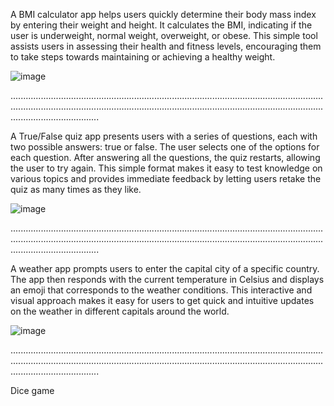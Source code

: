 A BMI calculator app helps users quickly determine their body mass index by entering their weight and height. It calculates 
the BMI, indicating if the user is underweight, normal weight, overweight, or obese. This simple tool 
assists users in assessing their health and fitness levels, 
encouraging them to take steps towards maintaining or achieving a healthy weight.







![image](https://github.com/etsuamb/Small-flutter-projects/assets/150803173/5bd05b65-7312-4358-8d2b-82dff4ea28d0)  




...........................................................................................................................................................................................................................................................................................




A True/False quiz app presents users with a series of questions, each with two possible answers: true or false. The user selects 
one of the options for each question. After answering all the questions, the quiz restarts, allowing the user to try again. This simple 
format makes it easy to test knowledge 
on various topics and provides immediate feedback by letting users retake the quiz as many times as they like.










![image](https://github.com/etsuamb/Small-flutter-projects/assets/150803173/f6bd07e4-7a23-4d73-9eac-265cdbf7433c)




...........................................................................................................................................................................................................................................................................................






A weather app prompts users to enter the capital city of a specific country. The app then responds with the current temperature in Celsius
and displays an emoji that corresponds to the weather conditions. 
This interactive and visual approach makes it easy for users to get quick and intuitive updates on the weather in different capitals around the world.












![image](https://github.com/etsuamb/Small-flutter-projects/assets/150803173/bab1671d-7c64-4fc3-97c5-4528ede9c048)





...........................................................................................................................................................................................................................................................................................




Dice game
